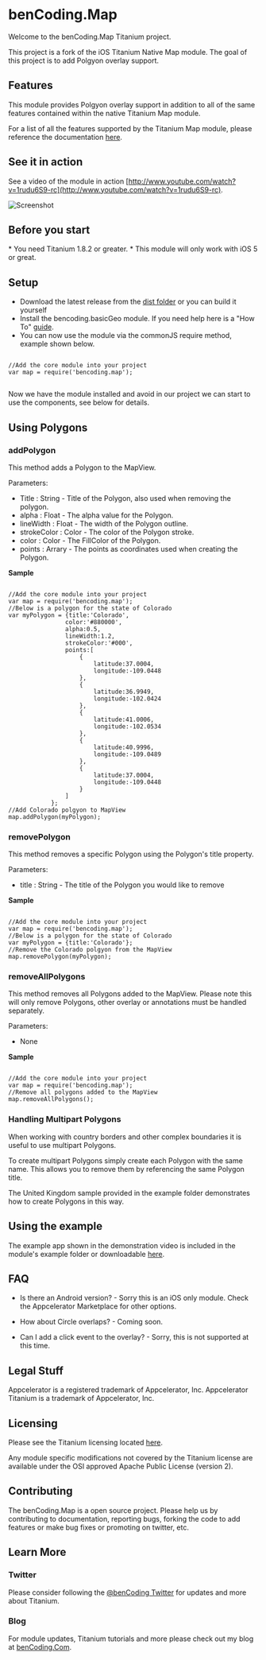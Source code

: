 <h1>benCoding.Map</h1>
 
Welcome to the benCoding.Map Titanium project.

This project is a fork of the iOS Titanium Native Map module.  The goal of this project is to add Polgyon overlay support.

<h2>Features</h2>

This module provides Polgyon overlay support in addition to all of the same features contained within the native Titanium Map module.

For a list of all the features supported by the Titanium Map module, please reference the documentation [here](http://docs.appcelerator.com/titanium/2.1/index.html#!/api/Titanium.Map.View).

<h2>See it in action</h2>

See a video of the module in action [http://www.youtube.com/watch?v=1rudu6S9-rc](http://www.youtube.com/watch?v=1rudu6S9-rc).

![Screenshot](http://farm8.staticflickr.com/7268/7528456398_7395bb0906_o.png)

<h2>Before you start</h2>
* You need Titanium 1.8.2 or greater.
* This module will only work with iOS 5 or great.  

<h2>Setup</h2>

* Download the latest release from the [dist folder](https://github.com/benbahrenburg/benCoding.Map/tree/master/dist) or you can build it yourself 
* Install the bencoding.basicGeo module. If you need help here is a "How To" [guide](https://wiki.appcelerator.org/display/guides/Configuring+Apps+to+Use+Modules). 
* You can now use the module via the commonJS require method, example shown below.

<pre><code>
//Add the core module into your project
var map = require('bencoding.map');

</code></pre>

Now we have the module installed and avoid in our project we can start to use the components, see below for details.

<h2>Using Polygons</h2>

<h3>addPolygon</h3>

This method adds a Polygon to the MapView.

Parameters:
* Title : String - Title of the Polygon, also used when removing the polygon.
* alpha : Float  - The alpha value for the Polygon.
* lineWidth : Float - The width of the Polygon outline.
* strokeColor : Color - The color of the Polygon stroke.
* color : Color - The FillColor of the Polygon.
* points : Arrary - The points as coordinates used when creating the Polygon.

<b>Sample</b>

<pre><code>
//Add the core module into your project
var map = require('bencoding.map');
//Below is a polygon for the state of Colorado
var myPolygon = {title:'Colorado',
                color:'#880000',
                alpha:0.5,
                lineWidth:1.2,
                strokeColor:'#000',                    
                points:[
                    {
                        latitude:37.0004,
                        longitude:-109.0448
                    },
                    {
                        latitude:36.9949,
                        longitude:-102.0424
                    },
                    {
                        latitude:41.0006,
                        longitude:-102.0534
                    },
                    {
                        latitude:40.9996,
                        longitude:-109.0489
                    },
                    {
                        latitude:37.0004,
                        longitude:-109.0448
                    }
                ]
            };
//Add Colorado polgyon to MapView
map.addPolygon(myPolygon);
</code></pre>

<h3>removePolygon</h3>

This method removes a specific Polygon using the Polygon's title property.

Parameters:
* title : String - The title of the Polygon you would like to remove

<b>Sample</b>

<pre><code>
//Add the core module into your project
var map = require('bencoding.map');
//Below is a polygon for the state of Colorado
var myPolygon = {title:'Colorado'};
//Remove the Colorado polgyon from the MapView
map.removePolygon(myPolygon);
</code></pre>

<h3>removeAllPolygons</h3>

This method removes all Polygons added to the MapView.  Please note this will only remove Polygons, other overlay or annotations must be handled separately. 

Parameters:
* None

<b>Sample</b>

<pre><code>
//Add the core module into your project
var map = require('bencoding.map');
//Remove all polygons added to the MapView
map.removeAllPolygons();
</code></pre>

<h3>Handling Multipart Polygons</h3>

When working with country borders and other complex boundaries it is useful to use multipart Polygons.

To create multipart Polygons simply create each Polygon with the same name. This allows you to remove them by referencing the same Polygon title.

The United Kingdom sample provided in the example folder demonstrates how to create Polygons in this way.

<h2>Using the example</h2>

The example app shown in the demonstration video is included in the module's example folder or downloadable [here](https://github.com/benbahrenburg/benCoding.Map/tree/master/example).

<h2>FAQ</h2>

* Is there an Android version?  - Sorry this is an iOS only module. Check the Appcelerator Marketplace for other options.

* How about Circle overlaps? - Coming soon.

* Can I add a click event to the overlay? - Sorry, this is not supported at this time.

<h2>Legal Stuff</h2>

Appcelerator is a registered trademark of Appcelerator, Inc. Appcelerator Titanium is a trademark of Appcelerator, Inc.

<h2>Licensing</h2>

Please see the Titanium licensing located [here](https://github.com/appcelerator/titanium_mobile).

Any module specific modifications not covered by the Titanium license are available under the OSI approved Apache Public License (version 2).

<h2>Contributing</h2>

The benCoding.Map is a open source project.  Please help us by contributing to documentation, reporting bugs, forking the code to add features or make bug fixes or promoting on twitter, etc.

<h2>Learn More</h2>

<h3>Twitter</h3>

Please consider following the [@benCoding Twitter](http://www.twitter.com/benCoding) for updates and more about Titanium.

<h3>Blog</h3>

For module updates, Titanium tutorials and more please check out my blog at [benCoding.Com](http://benCoding.com). 
